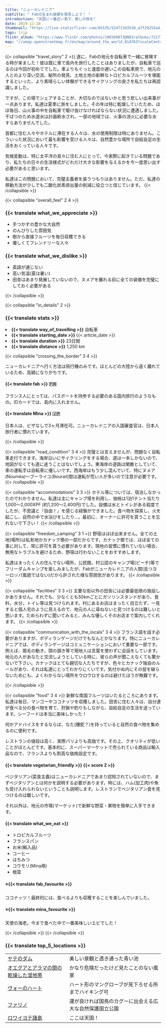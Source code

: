 ```yaml
---
title: "ニューカレドニア"
subtitle: " Fabの生まれ故郷を発見しよう！ "
introduction: "天国に一番近い島で、癒しの旅を"
date: 2019-11-28
thumbnail: "https://live.staticflickr.com/65535/52471343530_a7f29255a4_c.jpg"
tags: trip
flickr_album: "https://www.flickr.com/photos/196589873@N03/albums/72177720302710352"
map: "//umap.openstreetmap.fr/en/map/around_the_world_814763?scaleControl=false&miniMap=false&scrollWheelZoom=false&zoomControl=false&allowEdit=false&moreControl=false&searchControl=null&tilelayersControl=null&embedControl=null&datalayersControl=false&onLoadPanel=undefined&captionBar=false#7/-20.910/166.926"
---
```

{{< collapsible "travel_story" 2 >}}
遂に、Fabの地元を自転車で一緒に冒険する時が来ました！彼は既に車で島内を旅行したことはありましたが、自転車で巡るのは今回が初めてでした。車よりもぐっと速度の遅いこの自転車旅で、地元の人とのより深い交流、秘所の発見、土地土地の新鮮なトロピカルフルーツを堪能するといった、より素晴らしい体験ができるサイクリングの良さを私たちは再認識しました。

ですが、この場でシェアすることが、大切なのではないかと思う悲しい出来事が一点あります。私達は夏季に旅をしました。その年は特に乾燥していたため、ほぼ毎日、山火事の中を自転車で駆け抜けなければならない状況に遭遇しました。干ばつのため水道水は計画断水され、一部の地域では、火事の消火に必要な水すらありませんでした。

首都に住む人々やホテルに滞在する人々は、水の使用制限は特にありません。こういった状況において最も影響を受ける人々は、自然豊かな場所で自給自足の生活をおくっている人々です。

気候変動は、特に太平洋の島々に住む人にとって、今実際に起きている問題であり、私たちの日々の生活様式がどれだけ大きな影響を与えるかを今一度思い出す必要があると思います。

私達はこの問題において、完璧主義者を装うつもりはありません。ただ、私達の移動方法が少しでも二酸化炭素排出量の削減に役立つと信じています。
{{< /collapsible >}}

{{< collapsible "overall_feel" 2 4 >}}
<h3>{{< translate what_we_appreciate >}}</h3>

- 手つかずの豊かな大自然
- のんびりした雰囲気
- 樹から直接フルーツを毎日収穫できる
- 優しくてフレンドリーな人々
  
<h3>{{< translate what_we_dislike >}}</h3>

- 英語が通じない
- 高い気温(夏は暑い)
- 田舎はあまり発展していないので、ヌメアを離れる前に全ての装備を完璧にしておく必要がある

{{< /collapsible >}}

{{< collapsible "in_details" 2 >}}

<h3>{{< translate stats >}}</h3>

<li><b>{{< translate way_of_travelling >}}</b> 自転車</li>
<li><b>{{< translate starting_date >}} </b>{{< article_date >}}</li> 
<li><b>{{< translate duration >}}</b> 23日間</li>
<li><b>{{< translate distance >}}</b> 1,250 km</li>

{{< collapsible "crossing_the_border" 3 4 >}}

ニューカレドニアへ行く方法は飛行機のみです。ほとんどの大陸から遠く離れているため、高額になりがちです。

<h4>{{< translate fab >}} 🇫🇷</h4>
フランス人にとっては、パスポートを持参する必要のある国内旅行のようなもの。IDカードでは、島内に入れません。

<h4>{{< translate Mina >}} 🇯🇵</h4>
日本人は、ビザなしで3ヶ月滞在可。ニューカレドニアの入国審査官は、日本人旅行者に慣れています。

{{< /collapsible >}}

{{< collapsible "road_condition" 3 4 >}}
完璧とは言えませんが、問題なく自転車走行できます。海岸沿いにサイクリングをする場合、道は一本しかないので、地図がなくても道に迷うことはないでしょう。東海岸の道路は閑散としていて、車の運転手は自転車に優しいです。西海岸はもう少し混んでいて、特にヌメア(Nouméa)〜ブーライユ(Bourail)間は運転が荒い人が多いので注意が必要です。
{{< /collapsible >}}

{{< collapsible "accommodations" 3 3 >}}
ホテル等については、宿泊しなかったのでわかりません。私達は主にキャンプ場を利用し、価格は1泊1テント当たり1,000〜2,000XPF (約1,200〜2,400円)でした。設備は水とトイレがある程度でしたが、不思議と『自由！』を感じる経験ができました。食べ物を探索し、火を起こし、自然の中で水浴びをしたり…。最初に、オーナーに許可を貰うことを忘れないで下さい！ 
{{< /collapsible >}}

{{< collapsible "freedom_camping" 3 1 >}}
野宿はほぼ出来ません。全ての土地(場所)は私有地かカナック領の一部だからです。カナック領では、ほぼ全ての事に対して、常に許可を貰う必要があります。現地の習慣に慣れていない場合、無用なトラブルを避けるため、野宿は行わないことをおすすめします。

私達はまったく人の住んでない場所，公民館，村公認のキャンプ場(ビーチ)等でフリーダムキャンプを楽しみましたが、Fabがニューカレドニアの人間(且つヨーロッパ風貌ではない)だから許された様な雰囲気があります。
{{< /collapsible >}}

{{< collapsible "facilities" 3 3 >}}
主要な街以外の田舎には必要最低限の施設しかありません。それでも、少なくとも50kmごとにガソリンスタンドがあり、食料，水分，トイレ等は見つけられます。村にあるお店はまったく目立たず、一見すると個人宅のように見えるので、地元の人に尋ねないと見つけるのは難しいと思います。ためらわずに聞いてみると、みんな優しくそのお店まで案内してくれます。
{{< /collapsible >}}

{{< collapsible "communication_with_the_locals" 3 4 >}}
フランス語を話す必要がありますが、ボディランゲージだけでもなんとかなります。特にニューカレドニアでは、ボディランゲージはコミュニケーションにおいて重要な一部です。例えば、眉毛の動き，頭の頷き等で現地人は言葉を使わずに会話をしています。地元の人があなたと交流しようとしている時に、彼らの声が聞こえなくても驚かないで下さい。カナックはとても親切な人たちですが、色々とカナック独自のルールがあり、それは私達にとってわかりにくいです。気付かぬ内にその掟を破らないためにも、よくわからない場所をウロウロするのは避けたほうが無難です。

{{< /collapsible >}}

{{< collapsible "food" 3 4 >}}
新鮮な南国フルーツはいたるところにあります。私達は毎日、マンゴーやココナッツを収穫しました。田舎に住む人々は、自分達が食べる分の食べ物を育て、狩猟や釣りもしながら、自給自足の生活を送っています。シーフードは本当に美味しかった！

何かアドバイスをするならば、なた(腰鉈？)を持っていると自然の食べ物を集めるのに便利です。

レストランの値段は高く、実際パリよりも高価です。その上、クオリティが低いことがほとんどです。基本的に、スーパーマーケットで売られている商品は輸入品なので、フランスよりも割高な価格設定です。

<h4>{{< translate vegetarian_friendly >}} {{< score 2 >}}</h4>
ベジタリアン(菜食主義)はニューカレドニアであまり認知されていないので、まずベジタリアンとは何かを説明する必要があります。時には、ハム(加工肉)や魚も受け入れられないということも説明します。レストランでベジタリアン食を見つけるのは難しいです。

それ以外は、地元の市場(マーケット)で新鮮な野菜・果物を簡単に入手できます。

<h4>{{< translate what_we_eat >}}</h4> 

- トロピカルフルーツ
- フランスパン
- お米(輸入品)
- コーヒー
- はちみつ
- コウモリ(Mina用)
- 根菜
  
<h4>⭐{{< translate fab_favourite >}}</h4>
ココナッツ！最終的には、食べるよりも収穫することを楽しんでいました。
<h4>⭐{{< translate mina_favourite >}}</h4>
天使の海老。今まで食べた中で一番美味しいエビでした！

{{< /collapsible >}}
{{< /collapsible >}}

### {{< translate top_5_locations >}}
|             |             |
|-------------|-------------|
|   [ヤテのダム](https://goo.gl/maps/zCazadT6QQQ7qoGv9)   |   美しい景観と透き通った青い池    |
|   [オエグアとアラマの間の乾燥した湿地帯](https://goo.gl/maps/XxuzT2Sg4XKyaUcc7)   |   かなり危険だったけど見たことのない風景    |
|   [ヴォーのハート](https://goo.gl/maps/QpfKfEjXfissDF8s7)    |   ハート形のマングローブが見下ろせる所までハイキング可     |
|   [ファリノ](https://goo.gl/maps/LDhFzo3jkwoN9GQL7)    |   運が良ければ国鳥のカグーに出会える広大な自然保護国立公園    |
|   [ロワイヨテ諸島](https://goo.gl/maps/5epBentXSDXdWSu87)    |   ここは天国！    |

